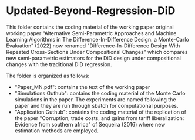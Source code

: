 # Updated-Beyond-Regression-DiD
This folder contains the coding material of the working paper original working paper “Alternative Semi-Parametric Approaches and Machine Learning Algorithms in The Difference-In-Difference Design: a Monte-Carlo Evaluation” (2022) now renamed "Difference-In-Difference Design With Repeated
Cross-Sections Under Compositional Changes" which compares new semi-parametric estimators for the DiD design under compositional changes with the traditional DiD regression.

The folder is organized as follows:
- "Paper_MN.pdf": contains the text of the working paper 
- "Simulations Guthub": contains the coding material of the Monte Carlo simulations in the paper. The experiments are named following the paper and they are run through sbatch for computational purposes.
- "Application Guthub": contains the coding material of the replication of the paper "Corruption, trade costs, and gains from tariff liberalization: Evidence from southern africa" of Sequeira (2016) where new estimation methods are employed.
